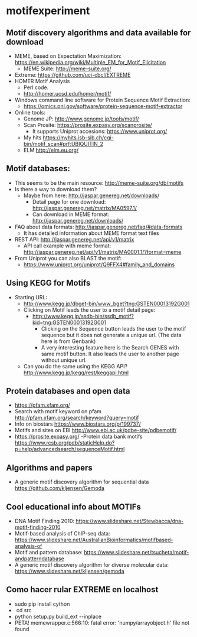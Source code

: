 # motifexperiment


## Motif discovery algorithms and data available for download

- MEME, based on Expectation Maximization: https://en.wikipedia.org/wiki/Multiple_EM_for_Motif_Elicitation
  - MEME Suite: http://meme-suite.org/
- Extreme: https://github.com/uci-cbcl/EXTREME
- HOMER Motif Analysis
  - Perl code.
  - http://homer.ucsd.edu/homer/motif/
- Windows command line software for Protein Sequence Motif Extraction:
  - https://omics.pnl.gov/software/protein-sequence-motif-extractor
- Online tools:
  - Genome JP: http://www.genome.jp/tools/motif/
  - Scan Prosite: https://prosite.expasy.org/scanprosite/
    - It supports Uniprot accesions: https://www.uniprot.org/
   - My hits https://myhits.isb-sib.ch/cgi-bin/motif_scan#prf:UBIQUITIN_2
   - ELM http://elm.eu.org/
   
   
## Motif databases: 
  - This seems to be the main resource: http://meme-suite.org/db/motifs
  - Is there a way to download them?
    - Maybe from here: http://jaspar.genereg.net/downloads/
      - Detail page for one download: http://jaspar.genereg.net/matrix/MA0597.1/
      - Can download in MEME format: http://jaspar.genereg.net/downloads/
  - FAQ about data formats: http://jaspar.genereg.net/faq/#data-formats
    - It has detailed information about MEME format text files
  - REST API: http://jaspar.genereg.net/api/v1/matrix
    - API call example with meme format: http://jaspar.genereg.net/api/v1/matrix/MA0001.1/?format=meme
  - From Uniprot you can also BLAST the motif:
    - https://www.uniprot.org/uniprot/Q9FFX4#family_and_domains

## Using KEGG for Motifs
  - Starting URL:
    - http://www.kegg.jp/dbget-bin/www_bget?tng:GSTEN00013192G001
    - Clicking on Motif leads the user to a motif detail page:
      - http://www.kegg.jp/ssdb-bin/ssdb_motif?kid=tng:GSTEN00013192G001
        - Clicking on the Sequence button leads the user to the motif sequence but it does not generate a unique url. (The data here is from Genbank)
        - A very interesting feature here is the Search GENES with same motif button. It also leads the user to another page without unique url.
    - Can you do the same using the KEGG API? http://www.kegg.jp/kegg/rest/keggapi.html
    
 ## Protein databases and open data
 
-  https://pfam.xfam.org/
- Search with motif keyword on pfam http://pfam.xfam.org/search/keyword?query=motif
- Info on biostars https://www.biostars.org/p/199737/
- Motifs and sites on EBI http://www.ebi.ac.uk/pdbe-site/pdbemotif/
-  https://prosite.expasy.org/
-Protein data bank motifs https://www.rcsb.org/pdb/staticHelp.do?p=help/advancedsearch/sequenceMotif.html
 
 ## Algorithms and papers
 
 - A generic motif discovery algorithm for sequential data https://github.com/kljensen/Gemoda

 
 ## Cool educational info about MOTIFs
 
- DNA Motif Finding 2010: https://www.slideshare.net/Stewbacca/dna-motif-finding-2010
- Motif-based analysis of ChIP-seq data: https://www.slideshare.net/AustralianBioinformatics/motifbased-analysis-of
- Motif and pattern database: https://www.slideshare.net/tsucheta/motif-andpatterndatabase
- A generic motif discovery algorithm for diverse molecular data: https://www.slideshare.net/kljensen/gemoda


 ## Como hacer rular EXTREME en localhost
-  sudo pip install cython
-  cd src
- python setup.py build_ext --inplace
- PETA! memewrapper.c:566:10: fatal error: 'numpy/arrayobject.h' file not found


